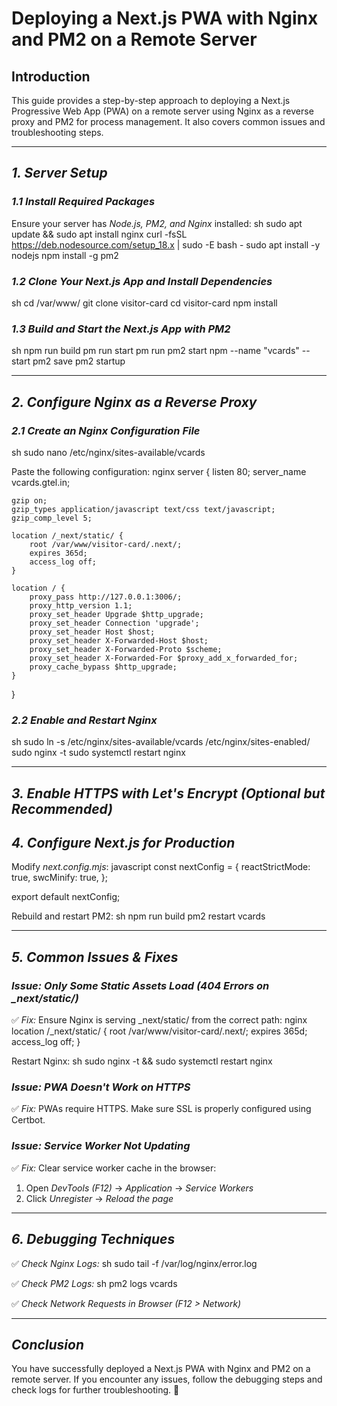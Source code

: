 # Deploying a Next.js PWA with Nginx and PM2 on a Remote Server

## Introduction
This guide provides a step-by-step approach to deploying a Next.js Progressive Web App (PWA) on a remote server using Nginx as a reverse proxy and PM2 for process management. It also covers common issues and troubleshooting steps.

---

## *1. Server Setup*
### *1.1 Install Required Packages*
Ensure your server has *Node.js, PM2, and Nginx* installed:
sh
sudo apt update && sudo apt install nginx
curl -fsSL https://deb.nodesource.com/setup_18.x | sudo -E bash -
sudo apt install -y nodejs
npm install -g pm2


### *1.2 Clone Your Next.js App and Install Dependencies*
sh
cd /var/www/
git clone <your-repo-url> visitor-card
cd visitor-card
npm install


### *1.3 Build and Start the Next.js App with PM2*
sh
npm run build
pm run start
pm run pm2 start npm --name "vcards" -- start
pm2 save
pm2 startup


---

## *2. Configure Nginx as a Reverse Proxy*
### *2.1 Create an Nginx Configuration File*
sh
sudo nano /etc/nginx/sites-available/vcards


Paste the following configuration:
nginx
server {
    listen 80;
    server_name vcards.gtel.in;

    gzip on;
    gzip_types application/javascript text/css text/javascript;
    gzip_comp_level 5;

    location /_next/static/ {
        root /var/www/visitor-card/.next/;
        expires 365d;
        access_log off;
    }

    location / {
        proxy_pass http://127.0.0.1:3006/;
        proxy_http_version 1.1;
        proxy_set_header Upgrade $http_upgrade;
        proxy_set_header Connection 'upgrade';
        proxy_set_header Host $host;
        proxy_set_header X-Forwarded-Host $host;
        proxy_set_header X-Forwarded-Proto $scheme;
        proxy_set_header X-Forwarded-For $proxy_add_x_forwarded_for;
        proxy_cache_bypass $http_upgrade;
    }
}


### *2.2 Enable and Restart Nginx*
sh
sudo ln -s /etc/nginx/sites-available/vcards /etc/nginx/sites-enabled/
sudo nginx -t
sudo systemctl restart nginx


---

## *3. Enable HTTPS with Let's Encrypt (Optional but Recommended)*
<!-- sh
sudo apt install certbot python3-certbot-nginx
sudo certbot --nginx -d vcards.gtel.in

Auto-renew SSL:
sh
sudo crontab -e

Add this line at the end:
sh
0 3 * * * certbot renew --quiet


--- -->

## *4. Configure Next.js for Production*
Modify *next.config.mjs*:
javascript
const nextConfig = {
  reactStrictMode: true,
  swcMinify: true,
};

export default nextConfig;


Rebuild and restart PM2:
sh
npm run build
pm2 restart vcards


---

## *5. Common Issues & Fixes*
### *Issue: Only Some Static Assets Load (404 Errors on _next/static/)*
✅ *Fix:* Ensure Nginx is serving _next/static/ from the correct path:
nginx
location /_next/static/ {
    root /var/www/visitor-card/.next/;
    expires 365d;
    access_log off;
}

Restart Nginx:
sh
sudo nginx -t && sudo systemctl restart nginx


### *Issue: PWA Doesn't Work on HTTPS*
✅ *Fix:* PWAs require HTTPS. Make sure SSL is properly configured using Certbot.

### *Issue: Service Worker Not Updating*
✅ *Fix:* Clear service worker cache in the browser:
1. Open *DevTools (F12)* → *Application* → *Service Workers*
2. Click *Unregister* → *Reload the page*

---

## *6. Debugging Techniques*
✅ *Check Nginx Logs:*
sh
sudo tail -f /var/log/nginx/error.log

✅ *Check PM2 Logs:*
sh
pm2 logs vcards

✅ *Check Network Requests in Browser (F12 > Network)*

---

## *Conclusion*
You have successfully deployed a Next.js PWA with Nginx and PM2 on a remote server. If you encounter any issues, follow the debugging steps and check logs for further troubleshooting. 🚀